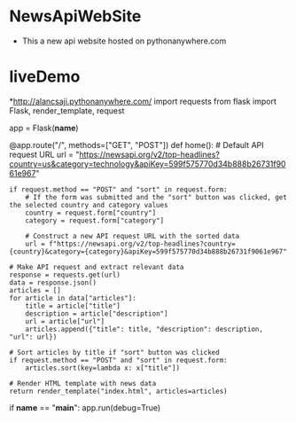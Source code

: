 # NewsApiWebSite

* This a new api website hosted on pythonanywhere.com
 # liveDemo
 *http://alancsaji.pythonanywhere.com/
import requests
from flask import Flask, render_template, request

app = Flask(__name__)

@app.route("/", methods=["GET", "POST"])
def home():
    # Default API request URL
    url = "https://newsapi.org/v2/top-headlines?country=us&category=technology&apiKey=599f575770d34b888b26731f9061e967"

    if request.method == "POST" and "sort" in request.form:
        # If the form was submitted and the "sort" button was clicked, get the selected country and category values
        country = request.form["country"]
        category = request.form["category"]

        # Construct a new API request URL with the sorted data
        url = f"https://newsapi.org/v2/top-headlines?country={country}&category={category}&apiKey=599f575770d34b888b26731f9061e967"

    # Make API request and extract relevant data
    response = requests.get(url)
    data = response.json()
    articles = []
    for article in data["articles"]:
        title = article["title"]
        description = article["description"]
        url = article["url"]
        articles.append({"title": title, "description": description, "url": url})

    # Sort articles by title if "sort" button was clicked
    if request.method == "POST" and "sort" in request.form:
        articles.sort(key=lambda x: x["title"])

    # Render HTML template with news data
    return render_template("index.html", articles=articles)

if __name__ == "__main__":
    app.run(debug=True)
